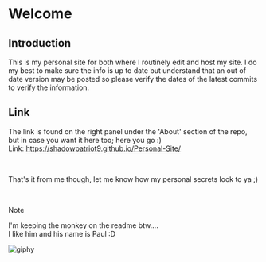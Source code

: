 # Welcome

## Introduction
This is my personal site for both where I routinely edit and host my site. I do my best to make sure the info is up to date but understand that an out of date version may be posted so please verify the dates of the latest commits to verify the information.

## Link
The link is found on the right panel under the 'About' section of the repo, but in case you want it here too; here you go :)
<br>
Link: https://shadowpatriot9.github.io/Personal-Site/

<br>

That's it from me though, let me know how my personal secrets look to ya ;)

<br>

> [!Note]
> I'm keeping the monkey on the readme btw....
> <br>
> I like him and his name is Paul :D

![giphy](https://github.com/user-attachments/assets/abbb34ac-f83a-49be-a46c-1d019fd19526)
